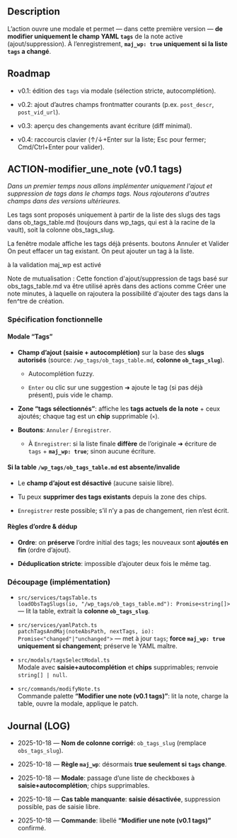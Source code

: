 
## Description

L’action ouvre une modale et permet — dans cette première version — **de modifier uniquement le champ YAML `tags`** de la note active (ajout/suppression). À l’enregistrement, **`maj_wp: true` uniquement si la liste `tags` a changé**.

## Roadmap

-  v0.1: édition des `tags` via modale (sélection stricte, autocomplétion).
    
-  v0.2: ajout d’autres champs frontmatter courants (p.ex. `post_descr`, `post_vid_url`).
    
-  v0.3: aperçu des changements avant écriture (diff minimal).
    
-  v0.4: raccourcis clavier (↑/↓+Enter sur la liste; Esc pour fermer; Cmd/Ctrl+Enter pour valider).



## ACTION-modifier_une_note (v0.1 tags)

*Dans un premier temps nous allons implémenter uniquement l'ajout et suppression de tags dans le champs tags. Nous rajouterons d'autres champs dans des versions ultérieures.* 

Les tags sont proposés uniquement à partir de la liste des slugs des tags dans ob_tags_table.md (toujours dans wp_tags, qui est à la racine de la vault), soit la colonne obs_tags_slug.

La fenêtre modale affiche les tags déjà présents.
boutons Annuler et Valider
On peut effacer un tag existant. 
On peut ajouter un tag à la liste.

à la validation maj_wp est activé

Note de mutualisation : Cette fonction d'ajout/suppression de tags basé sur obs_tags_table.md va être utilisé après dans des actions comme Créer une note minutes, à laquelle on rajoutera la possibilité d'ajouter des tags dans la fen^tre de création. 

### Spécification fonctionnelle

#### Modale “Tags”

- **Champ d’ajout (saisie + autocomplétion)** sur la base des **slugs autorisés** (source: `/wp_tags/ob_tags_table.md`, **colonne `ob_tags_slug`**).
    
    - Autocomplétion fuzzy.
        
    - `Enter` ou clic sur une suggestion ➜ ajoute le tag (si pas déjà présent), puis vide le champ.
        
- **Zone “tags sélectionnés”**: affiche les **tags actuels de la note** + ceux ajoutés; chaque tag est un **chip** supprimable (`×`).
    
- **Boutons**: `Annuler` / `Enregistrer`.
    
    - À `Enregistrer`: si la liste finale **diffère** de l’originale ➜ écriture de `tags` + **`maj_wp: true`**; sinon aucune écriture.
        

#### Si la table `/wp_tags/ob_tags_table.md` est absente/invalide

- Le **champ d’ajout est désactivé** (aucune saisie libre).
    
- Tu peux **supprimer des tags existants** depuis la zone des chips.
    
- `Enregistrer` reste possible; s’il n’y a pas de changement, rien n’est écrit.
    

#### Règles d’ordre & dédup

- **Ordre**: on **préserve** l’ordre initial des tags; les nouveaux sont **ajoutés en fin** (ordre d’ajout).
    
- **Déduplication stricte**: impossible d’ajouter deux fois le même tag.
    

### Découpage (implémentation)

- `src/services/tagsTable.ts`  
    `loadObsTagSlugs(io, "/wp_tags/ob_tags_table.md"): Promise<string[]>` — lit la table, extrait la **colonne `ob_tags_slug`**.
    
- `src/services/yamlPatch.ts`  
    `patchTagsAndMaj(noteAbsPath, nextTags, io): Promise<"changed"|"unchanged">` — met à jour `tags`; **force `maj_wp: true` uniquement si changement**; préserve le YAML maître.
    
- `src/modals/tagsSelectModal.ts`  
    Modale avec **saisie+autocomplétion** et **chips** supprimables; renvoie `string[] | null`.
    
- `src/commands/modifyNote.ts`  
    Commande palette **“Modifier une note (v0.1 tags)”**: lit la note, charge la table, ouvre la modale, applique le patch.

## Journal (LOG)

- 2025-10-18 — **Nom de colonne corrigé**: `ob_tags_slug` (remplace `obs_tags_slug`).
    
- 2025-10-18 — **Règle `maj_wp`**: désormais **true seulement si `tags` change**.
    
- 2025-10-18 — **Modale**: passage d’une liste de checkboxes à **saisie+autocomplétion**; chips supprimables.
    
- 2025-10-18 — **Cas table manquante**: **saisie désactivée**, suppression possible, pas de saisie libre.
    
- 2025-10-18 — **Commande**: libellé **“Modifier une note (v0.1 tags)”** confirmé.